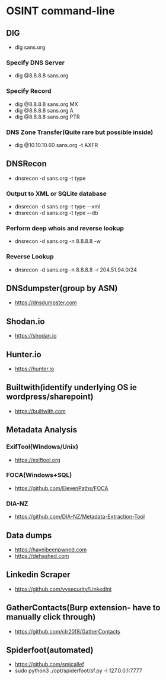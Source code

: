 # OSINT command-line 

## DIG
- dig sans.org
### Specify DNS Server
- dig @8.8.8.8 sans.org 
### Specify Record
- dig @8.8.8.8 sans.org MX
- dig @8.8.8.8 sans.org A
- dig @8.8.8.8 sans.org PTR
### DNS Zone Transfer(Quite rare but possible inside)
- dig @10.10.10.60 sans.org -t AXFR
## DNSRecon
- dnsrecon -d sans.org -t type
### Output to XML or SQLite database
- dnsrecon -d sans.org -t type --xml
- dnsrecon -d sans.org -t type --db
### Perform deep whois and reverse lookup
- dnsrecon -d sans.org -n 8.8.8.8 -w
### Reverse Lookup
- dnsrecon -d sans.org -n 8.8.8.8 -r 204.51.94.0/24
## DNSdumpster(group by ASN)
- https://dnsdumpster.com 
## Shodan.io 
- https://shodan.io
## Hunter.io
- https://hunter.io 
## Builtwith(identify underlying OS ie wordpress/sharepoint)
- https://builtwith.com
## Metadata Analysis
### ExifTool(Windows/Unix)
- https://exiftool.org
### FOCA(Windows+SQL)
- https://github.com/ElevenPaths/FOCA
### DIA-NZ
- https://github.com/DIA-NZ/Metadata-Extraction-Tool
## Data dumps
- https://haveibeenpwned.com
- https://dehashed.com
## Linkedin Scraper
- https://github.com/vysecurity/LinkedInt
## GatherContacts(Burp extension- have to manually click through)
- https://github.com/clr20f8/GatherContacts
## Spiderfoot(automated)
- https://github.com/smicallef
- sudo python3 ./opt/spiderfoot/sf.py -l 127.0.0.1:7777

